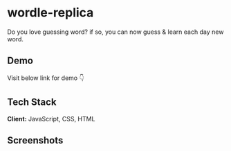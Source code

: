# wordle-replica

Do you love guessing word? if so, you can now guess & learn each day new word.

## Demo

Visit below link for demo 👇

## Tech Stack

**Client:** JavaScript, CSS, HTML

## Screenshots

